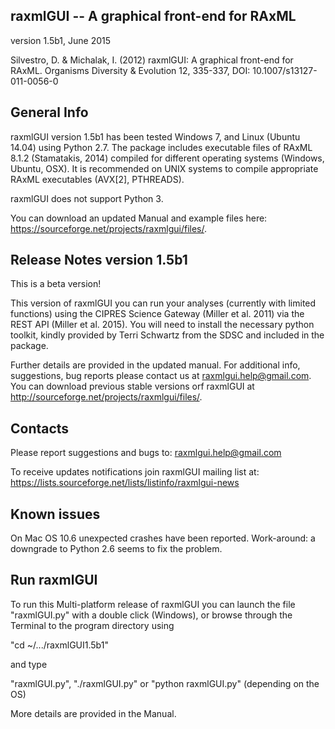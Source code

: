 raxmlGUI -- A graphical front-end for RAxML
----------------------------------------
version 1.5b1, June 2015

Silvestro, D. & Michalak, I. (2012) raxmlGUI: A graphical front-end for RAxML. 
Organisms Diversity & Evolution 12, 335-337, DOI: 10.1007/s13127-011-0056-0

General Info
----------------------------------------
raxmlGUI version 1.5b1 has been tested Windows 7, and Linux (Ubuntu 14.04) 
using Python 2.7.
The package includes executable files of RAxML 8.1.2 (Stamatakis, 2014) 
compiled for different operating systems (Windows, Ubuntu, OSX).
It is recommended on UNIX systems to compile appropriate RAxML executables
(AVX[2], PTHREADS).

raxmlGUI does not support Python 3.

You can download an updated Manual and example files here:
https://sourceforge.net/projects/raxmlgui/files/.


Release Notes version 1.5b1
----------------------------------------
This is a beta version! 

This version of raxmlGUI you can run your analyses (currently with limited
functions) using the CIPRES Science Gateway (Miller et al. 2011) via the
REST API (Miller et al. 2015). You will need to install the necessary
python toolkit, kindly provided by Terri Schwartz from the SDSC and
included in the package.

Further details are provided in the updated manual. For additional info,
suggestions, bug reports please contact us at raxmlgui.help@gmail.com.
You can download previous stable versions orf raxmlGUI at
http://sourceforge.net/projects/raxmlgui/files/.


Contacts
----------------------------------------
Please report suggestions and bugs to:
	raxmlgui.help@gmail.com	

To receive updates notifications join raxmlGUI mailing list at:
	https://lists.sourceforge.net/lists/listinfo/raxmlgui-news


Known issues
----------------------------------------
On Mac OS 10.6 unexpected crashes have been reported.
Work-around: a downgrade to Python 2.6 seems to fix the problem.


Run raxmlGUI
----------------------------------------

To run this Multi-platform release of raxmlGUI you can launch the file 
"raxmlGUI.py" with a double click (Windows), or browse through the Terminal 
to the program directory using

"cd ~/.../raxmlGUI1.5b1" 

and type

"raxmlGUI.py", "./raxmlGUI.py" or "python raxmlGUI.py" (depending on the OS)

More details are provided in the Manual. 
